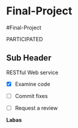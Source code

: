 Final-Project
===

#Final-Project

PARTICIPATED

Sub Header
---


RESTful Web service
- [x] Examine code
- [ ] Commit fixes
- [ ] Request a review


**Labas**
